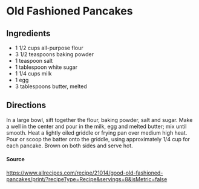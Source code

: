 # Old Fashioned Pancakes
## Ingredients

* 1 1/2 cups all-purpose flour
* 3 1/2 teaspoons baking powder
* 1 teaspoon salt
* 1 tablespoon white sugar
* 1 1/4 cups milk
* 1 egg
* 3 tablespoons butter, melted

## Directions
In a large bowl, sift together the flour, baking powder, salt and sugar. Make a well in the center and pour in the milk, egg and melted butter; mix until smooth.
Heat a lightly oiled griddle or frying pan over medium high heat. Pour or scoop the batter onto the griddle, using approximately 1/4 cup for each pancake. Brown on both sides and serve hot.

#### Source
https://www.allrecipes.com/recipe/21014/good-old-fashioned-pancakes/print/?recipeType=Recipe&servings=8&isMetric=false
